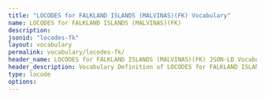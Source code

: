```yaml
---
title: "LOCODES for FALKLAND ISLANDS (MALVINAS)(FK) Vocabulary"
name: LOCODES for FALKLAND ISLANDS (MALVINAS)(FK) 
description: 
jsonid: "locodes-fk"
layout: vocabulary
permalink: vocabulary/locodes-fk/
header_name: LOCODES for FALKLAND ISLANDS (MALVINAS)(FK) JSON-LD Vocabulary
header_description: Vocabulary Definition of LOCODES for FALKLAND ISLANDS (MALVINAS)(FK) semantics in HTML format. JSON-LD format is available at [locodes-fk.jsonld](https://edi3.org/vocabulary/locodes-fk.jsonld)
type: locode
options:
---
```

